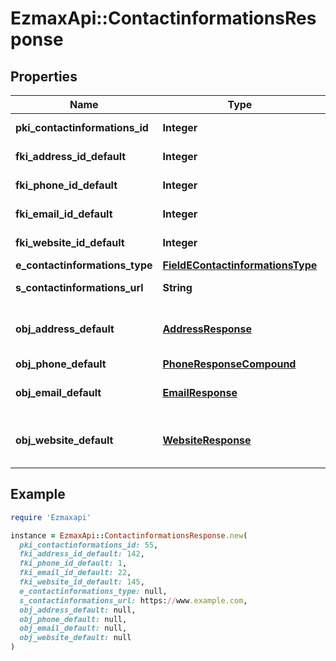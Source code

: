 # EzmaxApi::ContactinformationsResponse

## Properties

| Name | Type | Description | Notes |
| ---- | ---- | ----------- | ----- |
| **pki_contactinformations_id** | **Integer** | The unique ID of the Contactinformations |  |
| **fki_address_id_default** | **Integer** | The unique ID of the Address | [optional] |
| **fki_phone_id_default** | **Integer** | The unique ID of the Phone. | [optional] |
| **fki_email_id_default** | **Integer** | The unique ID of the Email | [optional] |
| **fki_website_id_default** | **Integer** | The unique ID of the Website Default | [optional] |
| **e_contactinformations_type** | [**FieldEContactinformationsType**](FieldEContactinformationsType.md) |  |  |
| **s_contactinformations_url** | **String** | The url of the Contactinformations | [optional] |
| **obj_address_default** | [**AddressResponse**](AddressResponse.md) | An Address Object and children to create a complete structure | [optional] |
| **obj_phone_default** | [**PhoneResponseCompound**](PhoneResponseCompound.md) |  | [optional] |
| **obj_email_default** | [**EmailResponse**](EmailResponse.md) | An Email Object and children to create a complete structure | [optional] |
| **obj_website_default** | [**WebsiteResponse**](WebsiteResponse.md) | A Website Object and children to create a complete structure | [optional] |

## Example

```ruby
require 'Ezmaxapi'

instance = EzmaxApi::ContactinformationsResponse.new(
  pki_contactinformations_id: 55,
  fki_address_id_default: 142,
  fki_phone_id_default: 1,
  fki_email_id_default: 22,
  fki_website_id_default: 145,
  e_contactinformations_type: null,
  s_contactinformations_url: https://www.example.com,
  obj_address_default: null,
  obj_phone_default: null,
  obj_email_default: null,
  obj_website_default: null
)
```

